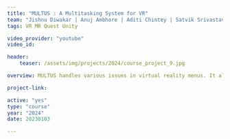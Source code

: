 ```yaml
---
title: "MULTUS : A Multitasking System for VR"
team: "Jishnu Diwakar | Anuj Ambhore | Aditi Chintey | Satvik Srivastava"
tags: VR MR Quest Unity

video_provider: "youtube"
video_id:

header:
    teaser: /assets/img/projects/2024/course_project_9.jpg

overview: MULTUS handles various issues in virtual reality menus. It allows for simultaneous access to multiple menus, which speeds up workflow and enhances productivity. Additionally improves menu layout to keep the user's view clear and develop immersion.<br><br>It helps interacting with multiple menus without disrupting their primary activities in the environment. Furthermore, the system has easy navigation and visual clues to help users understand menu hierarchies, resulting in a more user-friendly experience.

project-link:

active: "yes"
type: "course"
year: "2024"
date: 20230103

---
```

